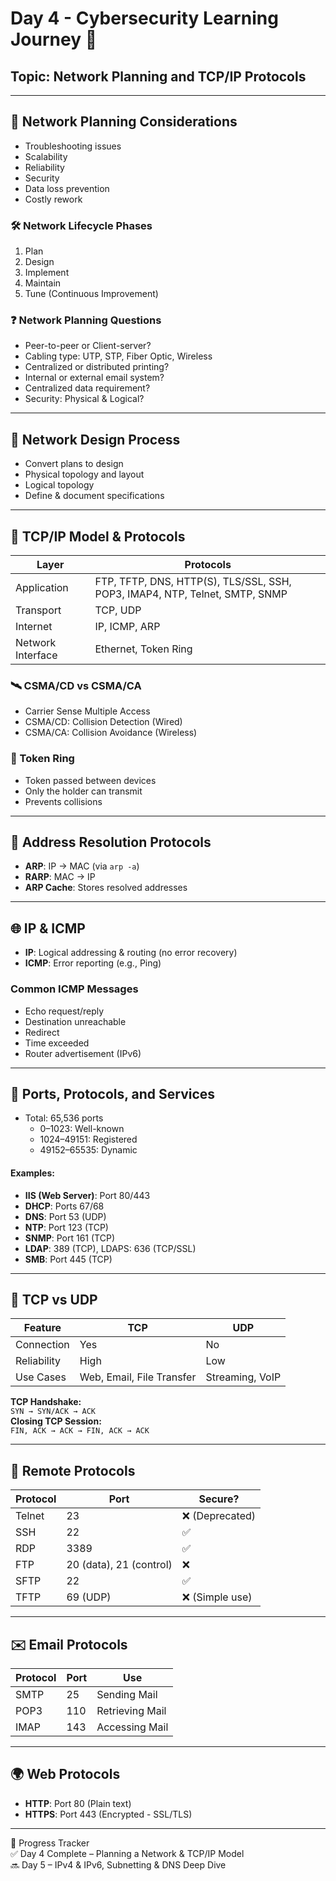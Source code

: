 # Day 4 - Cybersecurity Learning Journey 🚀

## Topic: Network Planning and TCP/IP Protocols

---

## 🔧 Network Planning Considerations

- Troubleshooting issues
- Scalability
- Reliability
- Security
- Data loss prevention
- Costly rework

### 🛠️ Network Lifecycle Phases

1. Plan
2. Design
3. Implement
4. Maintain
5. Tune (Continuous Improvement)

### ❓ Network Planning Questions

- Peer-to-peer or Client-server?
- Cabling type: UTP, STP, Fiber Optic, Wireless
- Centralized or distributed printing?
- Internal or external email system?
- Centralized data requirement?
- Security: Physical & Logical?

---

## 🧠 Network Design Process

- Convert plans to design
- Physical topology and layout
- Logical topology
- Define & document specifications

---

## 🧩 TCP/IP Model & Protocols

| Layer             | Protocols                                                                   |
| ----------------- | --------------------------------------------------------------------------- |
| Application       | FTP, TFTP, DNS, HTTP(S), TLS/SSL, SSH, POP3, IMAP4, NTP, Telnet, SMTP, SNMP |
| Transport         | TCP, UDP                                                                    |
| Internet          | IP, ICMP, ARP                                                               |
| Network Interface | Ethernet, Token Ring                                                        |

### 🛰️ CSMA/CD vs CSMA/CA

- Carrier Sense Multiple Access
- CSMA/CD: Collision Detection (Wired)
- CSMA/CA: Collision Avoidance (Wireless)

### 🧾 Token Ring

- Token passed between devices
- Only the holder can transmit
- Prevents collisions

---

## 🔄 Address Resolution Protocols

- **ARP**: IP → MAC (via `arp -a`)
- **RARP**: MAC → IP
- **ARP Cache**: Stores resolved addresses

---

## 🌐 IP & ICMP

- **IP**: Logical addressing & routing (no error recovery)
- **ICMP**: Error reporting (e.g., Ping)

### Common ICMP Messages

- Echo request/reply
- Destination unreachable
- Redirect
- Time exceeded
- Router advertisement (IPv6)

---

## 🔌 Ports, Protocols, and Services

- Total: 65,536 ports
  - 0–1023: Well-known
  - 1024–49151: Registered
  - 49152–65535: Dynamic

#### Examples:

- **IIS (Web Server)**: Port 80/443
- **DHCP**: Ports 67/68
- **DNS**: Port 53 (UDP)
- **NTP**: Port 123 (TCP)
- **SNMP**: Port 161 (TCP)
- **LDAP**: 389 (TCP), LDAPS: 636 (TCP/SSL)
- **SMB**: Port 445 (TCP)

---

## 🔁 TCP vs UDP

| Feature     | TCP                       | UDP             |
| ----------- | ------------------------- | --------------- |
| Connection  | Yes                       | No              |
| Reliability | High                      | Low             |
| Use Cases   | Web, Email, File Transfer | Streaming, VoIP |

**TCP Handshake:**  
`SYN → SYN/ACK → ACK`  
**Closing TCP Session:**  
`FIN, ACK → ACK → FIN, ACK → ACK`

---

## 📡 Remote Protocols

| Protocol | Port                    | Secure?         |
| -------- | ----------------------- | --------------- |
| Telnet   | 23                      | ❌ (Deprecated) |
| SSH      | 22                      | ✅              |
| RDP      | 3389                    | ✅              |
| FTP      | 20 (data), 21 (control) | ❌              |
| SFTP     | 22                      | ✅              |
| TFTP     | 69 (UDP)                | ❌ (Simple use) |

---

## ✉️ Email Protocols

| Protocol | Port | Use             |
| -------- | ---- | --------------- |
| SMTP     | 25   | Sending Mail    |
| POP3     | 110  | Retrieving Mail |
| IMAP     | 143  | Accessing Mail  |

---

## 🌍 Web Protocols

- **HTTP**: Port 80 (Plain text)
- **HTTPS**: Port 443 (Encrypted - SSL/TLS)

---

📅 Progress Tracker  
✅ Day 4 Complete – Planning a Network & TCP/IP Model  
🔜 Day 5 – IPv4 & IPv6, Subnetting & DNS Deep Dive
